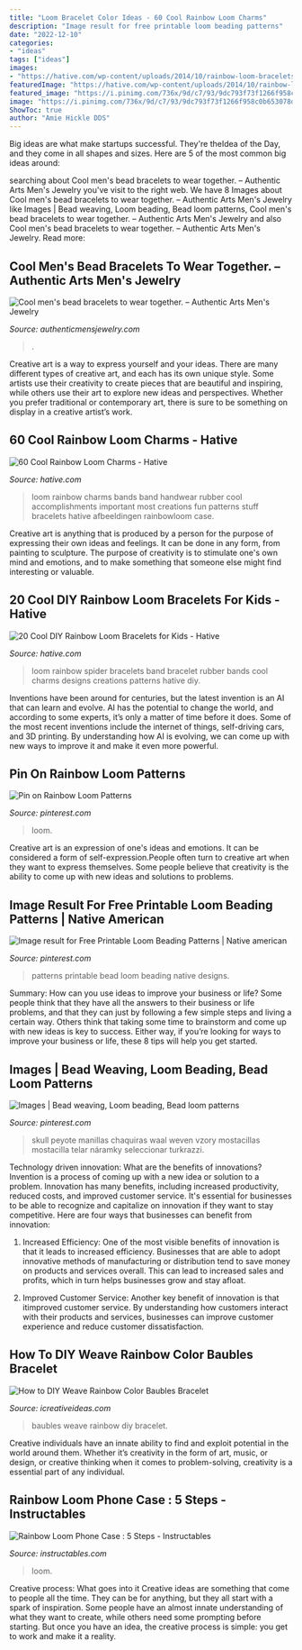 ```yaml
---
title: "Loom Bracelet Color Ideas - 60 Cool Rainbow Loom Charms"
description: "Image result for free printable loom beading patterns"
date: "2022-12-10"
categories:
- "ideas"
tags: ["ideas"]
images:
- "https://hative.com/wp-content/uploads/2014/10/rainbow-loom-bracelets/14-rainbow-loom-spider-bracelet.jpg"
featuredImage: "https://hative.com/wp-content/uploads/2014/10/rainbow-loom-bracelets/14-rainbow-loom-spider-bracelet.jpg"
featured_image: "https://i.pinimg.com/736x/9d/c7/93/9dc793f73f1266f958c0b653078df818--glitter-rainbow-loom-patterns.jpg"
image: "https://i.pinimg.com/736x/9d/c7/93/9dc793f73f1266f958c0b653078df818--glitter-rainbow-loom-patterns.jpg"
ShowToc: true
author: "Amie Hickle DDS"
---
```



Big ideas are what make startups successful. They're theIdea of the Day, and they come in all shapes and sizes. Here are 5 of the most common big ideas around:

	

		
searching about Cool men&#039;s bead bracelets to wear together. – Authentic Arts Men&#039;s Jewelry you've visit to the right web. We have 8 Images about Cool men&#039;s bead bracelets to wear together. – Authentic Arts Men&#039;s Jewelry like Images | Bead weaving, Loom beading, Bead loom patterns, Cool men&#039;s bead bracelets to wear together. – Authentic Arts Men&#039;s Jewelry and also Cool men&#039;s bead bracelets to wear together. – Authentic Arts Men&#039;s Jewelry. Read more:
		
    
## Cool Men&#039;s Bead Bracelets To Wear Together. – Authentic Arts Men&#039;s Jewelry

<img loading=lazy src="https://authenticmensjewelry.com/wp-content/uploads/2019/05/20190514_2303578141285398969843327.jpg" onerror="this.onerror=null;this.src='https://tse1.mm.bing.net/th?id=OIP.SdgxDIo5tfvJ9i6ol5T6ngHaJ4&amp;pid=15.1';" alt="Cool men&#039;s bead bracelets to wear together. – Authentic Arts Men&#039;s Jewelry">

_Source: authenticmensjewelry.com_

>. 

	

Creative art is a way to express yourself and your ideas. There are many different types of creative art, and each has its own unique style. Some artists use their creativity to create pieces that are beautiful and inspiring, while others use their art to explore new ideas and perspectives. Whether you prefer traditional or contemporary art, there is sure to be something on display in a creative artist’s work.

    
## 60 Cool Rainbow Loom Charms - Hative

<img loading=lazy src="https://hative.com/wp-content/uploads/2014/10/rainbow-loom-charms/9-handwear.jpg" onerror="this.onerror=null;this.src='https://tse1.mm.bing.net/th?id=OIP.Qo3_nGVGqGZMjbQfcGjp7gHaHa&amp;pid=15.1';" alt="60 Cool Rainbow Loom Charms - Hative">

_Source: hative.com_

>loom rainbow charms bands band handwear rubber cool accomplishments important most creations fun patterns stuff bracelets hative afbeeldingen rainbowloom case. 

	

Creative art is anything that is produced by a person for the purpose of expressing their own ideas and feelings. It can be done in any form, from painting to sculpture. The purpose of creativity is to stimulate one's own mind and emotions, and to make something that someone else might find interesting or valuable.

    
## 20 Cool DIY Rainbow Loom Bracelets For Kids - Hative

<img loading=lazy src="https://hative.com/wp-content/uploads/2014/10/rainbow-loom-bracelets/14-rainbow-loom-spider-bracelet.jpg" onerror="this.onerror=null;this.src='https://tse4.mm.bing.net/th?id=OIP.wGZOpQOnO0g8VLDNXvvMngHaJ4&amp;pid=15.1';" alt="20 Cool DIY Rainbow Loom Bracelets for Kids - Hative">

_Source: hative.com_

>loom rainbow spider bracelets band bracelet rubber bands cool charms designs creations patterns hative diy. 

	

Inventions have been around for centuries, but the latest invention is an AI that can learn and evolve. AI has the potential to change the world, and according to some experts, it’s only a matter of time before it does. Some of the most recent inventions include the internet of things, self-driving cars, and 3D printing. By understanding how AI is evolving, we can come up with new ways to improve it and make it even more powerful.

    
## Pin On Rainbow Loom Patterns

<img loading=lazy src="https://i.pinimg.com/736x/9d/c7/93/9dc793f73f1266f958c0b653078df818--glitter-rainbow-loom-patterns.jpg" onerror="this.onerror=null;this.src='https://tse1.mm.bing.net/th?id=OIP.KvoqIY3jzyOej7UEwGVgCAHaJ6&amp;pid=15.1';" alt="Pin on Rainbow Loom Patterns">

_Source: pinterest.com_

>loom. 

	

Creative art is an expression of one's ideas and emotions. It can be considered a form of self-expression.People often turn to creative art when they want to express themselves. Some people believe that creativity is the ability to come up with new ideas and solutions to problems.

    
## Image Result For Free Printable Loom Beading Patterns | Native American

<img loading=lazy src="https://i.pinimg.com/736x/be/fc/25/befc25bc85c96698c57cd2bc4f7baadf.jpg" onerror="this.onerror=null;this.src='https://tse2.mm.bing.net/th?id=OIP.gmiYyDyiFZSH-Cvgpu6WuwAAAA&amp;pid=15.1';" alt="Image result for Free Printable Loom Beading Patterns | Native american">

_Source: pinterest.com_

>patterns printable bead loom beading native designs. 

	

Summary: How can you use ideas to improve your business or life?
Some people think that they have all the answers to their business or life problems, and that they can just by following a few simple steps and living a certain way. Others think that taking some time to brainstorm and come up with new ideas is key to success. Either way, if you’re looking for ways to improve your business or life, these 8 tips will help you get started.

    
## Images | Bead Weaving, Loom Beading, Bead Loom Patterns

<img loading=lazy src="https://i.pinimg.com/736x/f5/b2/a7/f5b2a7e778cca9ee9ac41da5364ed624.jpg" onerror="this.onerror=null;this.src='https://tse4.mm.bing.net/th?id=OIP.z5JM2aJGAIEl3DZxvc2OLwAAAA&amp;pid=15.1';" alt="Images | Bead weaving, Loom beading, Bead loom patterns">

_Source: pinterest.com_

>skull peyote manillas chaquiras waal weven vzory mostacillas mostacilla telar náramky seleccionar turkrazzi. 

	

Technology driven innovation: What are the benefits of innovations?
Invention is a process of coming up with a new idea or solution to a problem. Innovation has many benefits, including increased productivity, reduced costs, and improved customer service. It's essential for businesses to be able to recognize and capitalize on innovation if they want to stay competitive. Here are four ways that businesses can benefit from innovation: 
1. Increased Efficiency: One of the most visible benefits of innovation is that it leads to increased efficiency. Businesses that are able to adopt innovative methods of manufacturing or distribution tend to save money on products and services overall. This can lead to increased sales and profits, which in turn helps businesses grow and stay afloat. 

2. Improved Customer Service: Another key benefit of innovation is that itimproved customer service. By understanding how customers interact with their products and services, businesses can improve customer experience and reduce customer dissatisfaction.

    
## How To DIY Weave Rainbow Color Baubles Bracelet

<img loading=lazy src="https://www.icreativeideas.com/wp-content/uploads/2014/05/How-to-DIY-Weave-Rainbow-Color-Baubles-thumb.jpg" onerror="this.onerror=null;this.src='https://tse2.mm.bing.net/th?id=OIP.tF1cIFsD-3FSkoR4bUEJRAHaHa&amp;pid=15.1';" alt="How to DIY Weave Rainbow Color Baubles Bracelet">

_Source: icreativeideas.com_

>baubles weave rainbow diy bracelet. 

	

Creative individuals have an innate ability to find and exploit potential in the world around them. Whether it’s creativity in the form of art, music, or design, or creative thinking when it comes to problem-solving, creativity is a essential part of any individual.

    
## Rainbow Loom Phone Case : 5 Steps - Instructables

<img loading=lazy src="https://content.instructables.com/ORIG/F1J/AMKI/HQKYBVXC/F1JAMKIHQKYBVXC.jpg?frame=1" onerror="this.onerror=null;this.src='https://tse2.mm.bing.net/th?id=OIP.MysDKS-koNLW2x51ngBNMwHaJ6&amp;pid=15.1';" alt="Rainbow Loom Phone Case : 5 Steps - Instructables">

_Source: instructables.com_

>loom. 

	

Creative process: What goes into it
Creative ideas are something that come to people all the time. They can be for anything, but they all start with a spark of inspiration. Some people have an almost innate understanding of what they want to create, while others need some prompting before starting. But once you have an idea, the creative process is simple: you get to work and make it a reality.

